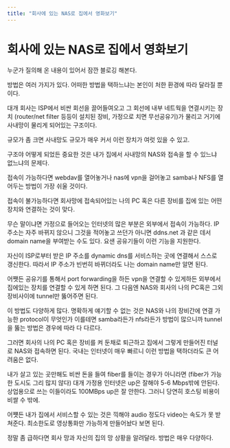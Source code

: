 ```yaml
---
title: "회사에 있는 NAS로 집에서 영화보기"
---
```

# 회사에 있는 NAS로 집에서 영화보기


누군가 질의해 온 내용이 있어서 잠깐 블로깅 해본다.




방법은 여러 가지가 있다. 어떠한 방법을 택하느냐는 본인이 처한 환경에 따라 달라질 뿐이다.




대개 회사는 ISP에서 비싼 회선을 끌어들여오고 그 회선에 내부 네트웍을 연결시키는 장치 (router/net filter 등등이 설치된 장비, 가정으로 치면 무선공유기)가 물리고 거기에 사내망이 물리게 되어있는 구조이다.

규모가 좀 크면 사내망도 규모가 매우 커서 이런 장치가 여럿 있을 수 있고. 




구조야 어떻게 되었든 중요한 것은 내가 집에서 사내망의 NAS와 접속을 할 수 있느냐 없느냐의 문제다.




접속이 가능하다면 webdav를 열어놓거나 nas에 vpn을 걸어놓고 samba나 NFS를 열어두는 방법이 가장 쉬울 것이다.




접속이 불가능하다면 회사망에 접속되어있는 나의 PC 혹은 다른 장비를 집에 있는 어떤 장치와 연결하는 것이 맞다. 




무슨 말이냐면 가정으로 들어오는 인터넷의 많은 부분은 외부에서 접속이 가능하다. IP주소는 자주 바뀌지 않으니 그것을 적어놓고 쓰던가 아니면 ddns.net 과 같은 데서 domain name을 부여받는 수도 있다. 요샌 공유기들이 이런 기능을 지원한다.




자신이 ISP로부터 받은 IP 주소를 dynamic dns를 서비스하는 곳에 연결해서 스스로 갱신한다. 따라서 IP 주소가 빈번히 바뀌더라도 나는 domain name만 알면 된다.




어쨋든 공유기를 통해서 port forwarding을 하든 vpn을 연결할 수 있게하든 외부에서 집에있는 장치를 연결할 수 있게 하면 된다. 그 다음엔 NAS와 회사의 나의 PC혹은 그외 장비사이에 tunnel만 뚫어주면 된다.




이 방법도 다양하게 많다. 명확하게 얘기할 수 없는 것은 NAS와 나의 장비간에 연결 가능한 protocol이 무엇인가 이를테면 samba라든가 nfs라든가 방법이 많으니까 tunnel을 뚫는 방법은 경우에 따라 다 다르다.




그러면 회사의 나의 PC 혹은 장비를 켜 둔채로 퇴근하고 집에서 그렇게 만들어진 터널로 NAS와 접속하면 된다. 국내는 인터넷이 매우 빠르니 이런 방법을 택하더라도 큰 어려움은 없다.




내가 살고 있는 곳만해도 비싼 돈을 들여 fiber를 들이는 경우가 아니라면 (fiber가 가능한 도시도 그리 많지 않다) 대개 가정용 인터넷은 up은 잘해야 5-6 Mbps밖에 안된다. 상업용으로 쓰는 이들이라도 100MBps up은 잘 안한다. 그러니 당연히 호스팅 비용이 비쌀 수 밖에.




어쩃든 내가 집에서 서비스할 수 있는 것은 끽해야 audio 정도다 video는 속도가 못 받쳐준다. 최소한도로 영상통화만 가능하게 만들어놨다 보면 된다. 




정말 좀 급하다면 회사 망과 자신의 집의 망 상황을 알려달라. 방법은 매우 다양하다.


